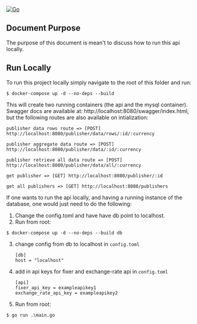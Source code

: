 [![Go](https://github.com/ronnpang1/impactify-api/actions/workflows/go.yml/badge.svg)](https://github.com/ronnpang1/impactify-api/actions/workflows/go.yml)
## Document Purpose

The purpose of this document is mean't to discuss how to run this api locally.

## Run Locally
To run this project locally simply navigate to the root of this folder and run:

```console
$ docker-compose up -d --no-deps --build
```

This will create two running containers (the api and the mysql container). Swagger docs are available at: http://localhost:8080/swagger/index.html, but the following routes are also available on intialization:

 `publisher data rows route => [POST] http://localhost:8080/publisher/data/rows/:id/:currency`

 `publisher aggregate data route => [POST] http://localhost:8080/publisher/data/:id/:currency`

 `publisher retrieve all data route => [POST] http://localhost:8080/publisher/data/all/:currency`

 `get publisher => [GET] http://localhost:8080/publisher/:id`
 
 `get all publishers => [GET] http://localhost:8080/publishers`

If one wants to run the api locally, and having a running instance of the database, one would just need to do the following:
1) Change the config.toml and have have db point to localhost.
2) Run from root:
```console
$ docker-compose up -d --no-deps --build db
```
3) change config from db to localhost in ```config.toml```
    ```
    [db]
    host = "localhost"
    ```
4) add in api keys for fixer and exchange-rate api in ```config.toml```
    ```
    [api]
    fixer_api_key = exampleapikey1
    exchange_rate_api_key = exampleapikey2
    ```

5) Run from root: 
```console
$ go run .\main.go
```